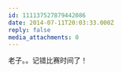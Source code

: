 ```yaml
---
id: 111137527879442086
date: 2014-07-11T20:03:33.000Z
reply: false
media_attachments: 0
---
```


老子。。记错比赛时间了！

